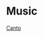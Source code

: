 # Music

[Canto](Music%20129f44485aa980a78b53cbee4edf7b6a/Canto%20129f44485aa980eaaac5e77156b3c18e.md)